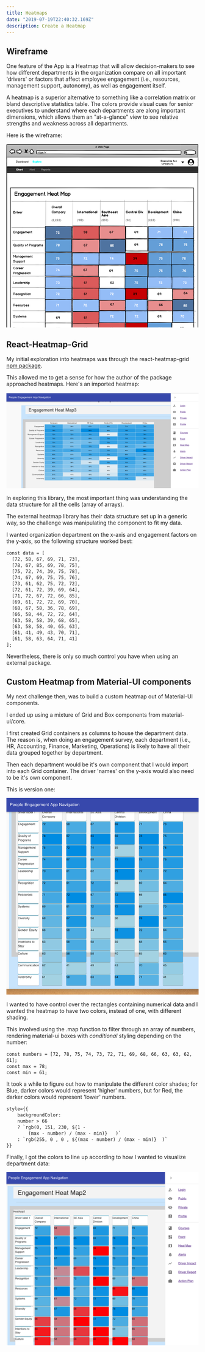 ```yaml
---
title: Heatmaps
date: "2019-07-19T22:40:32.169Z"
description: Create a Heatmap
---
```


## Wireframe

One feature of the App is a Heatmap that will allow decision-makers to see how different departments in the organization compare on all important 'drivers' or factors that affect employee engagement (i.e., resources, management support, autonomy), as well as engagement itself.

A heatmap is a superior alternative to something like a correlation matrix or bland descriptive statistics table. The colors provide visual cues for senior executives to understand where each departments are along important dimensions, which allows them an "at-a-glance" view to see relative strengths and weakness across all departments.

Here is the wireframe:

![Heatmap Wireframe](./heat-wire.png)

## React-Heatmap-Grid

My initial exploration into heatmaps was through the react-heatmap-grid [npm package](https://www.npmjs.com/package/react-heatmap-grid).

This allowed me to get a sense for how the author of the package approached heatmaps. Here's an imported heatmap:

![React-Heatmap-Grid](./heatmap-library.png)

In exploring this library, the most important thing was understanding the data structure for all the cells (array of arrays).

The external heatmap library has their data structure set up in a generic way, so the challenge was manipulating the component to fit my data.

I wanted organization department on the x-axis and engagement factors on the y-axis, so the following structure worked best:

```
const data = [
  [72, 58, 67, 69, 71, 73],
  [78, 67, 85, 69, 78, 75],
  [75, 72, 74, 39, 75, 78],
  [74, 67, 69, 75, 75, 76],
  [73, 61, 62, 75, 72, 72],
  [72, 61, 72, 39, 69, 64],
  [71, 72, 67, 72, 66, 85],
  [69, 61, 72, 72, 69, 70],
  [68, 67, 58, 36, 78, 69],
  [66, 58, 44, 72, 72, 64],
  [63, 58, 58, 39, 68, 65],
  [63, 58, 58, 40, 65, 63],
  [61, 41, 49, 43, 70, 71],
  [61, 58, 63, 64, 71, 41]
];
```

Nevertheless, there is only so much control you have when using an external package.

## Custom Heatmap from Material-UI components

My next challenge then, was to build a custom heatmap out of Material-UI components.

I ended up using a mixture of Grid and Box components from material-ui/core.

I first created Grid containers as columns to house the department data. The reason is, when doing an engagement survey, each department (i.e., HR, Accounting, Finance, Marketing, Operations) is likely to have all their data grouped together by department.

Then each department would be it's own component that I would import into each Grid container. The driver 'names' on the y-axis would also need to be it's own component.

This is version one:

![heatmap-own](./heatmap-own.png)

I wanted to have control over the rectangles containing numerical data and I wanted the heatmap to have two colors, instead of one, with different shading.

This involved using the .map function to filter through an array of numbers, rendering material-ui boxes with _conditional_ styling depending on the number:

```
const numbers = [72, 78, 75, 74, 73, 72, 71, 69, 68, 66, 63, 63, 62, 61];
const max = 78;
const min = 61;
```

It took a while to figure out how to manipulate the different color shades; for Blue, darker colors would represent 'higher' numbers, but for Red, the darker colors would represent 'lower' numbers.

```
style={{
    backgroundColor:
    number > 66
    ? `rgb(0, 151, 230, ${1 -
        (max - number) / (max - min)}   )`
    : `rgb(255, 0 , 0 , ${(max - number) / (max - min)}  )`
}}
```

Finally, I got the colors to line up according to how I wanted to visualize department data:

![heatmap-own2](./heatmap-own2.png)
